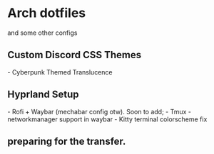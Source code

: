<h1> Arch dotfiles </h1>
and some other configs
<h2> Custom Discord CSS Themes</h2>
- Cyberpunk Themed Translucence
<h2> Hyprland Setup </h2>
- Rofi + Waybar (mechabar config otw).
Soon to add;
- Tmux 
- networkmanager support in waybar
- Kitty terminal colorscheme fix


## preparing for the transfer.
